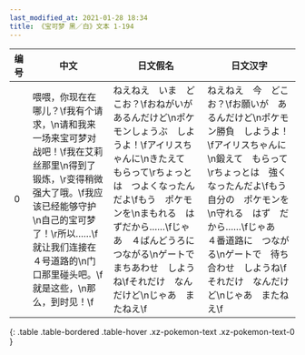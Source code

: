 ```yaml
---
last_modified_at: 2021-01-28 18:34
title: 《宝可梦 黑／白》文本 1-194
---
```

| 编号 | 中文 | 日文假名 | 日文汉字 |
| ---- | ---- | ---- | --- |
| 0 | 喂喂，你现在在哪儿？\f我有个请求，\n请和我来一场来宝可梦对战吧！\f我在艾莉丝那里\n得到了锻炼，\r变得稍微强大了哦。\f我应该已经能够守护\n自己的宝可梦了！\r所以……\f就让我们连接在４号道路的\n门口那里碰头吧。\f就是这些，\n那么，到时见！\f | ねえねえ　いま　どこお？\fおねがいが　あるんだけど\nポケモンしょうぶ　しようよ！\fアイリスちゃんに\nきたえて　もらって\rちょっとは　つよくなったんだよ\fもう　ポケモンを\nまもれる　はずだから……\fじゃあ　４ばんどうろに　つながる\nゲートで　まちあわせ　しようね\fそれだけ　なんだけど\nじゃあ　またねえ\f | ねえねえ　今　どこお？\fお願いが　あるんだけど\nポケモン勝負　しようよ！\fアイリスちゃんに\n鍛えて　もらって\rちょっとは　強くなったんだよ\fもう　自分の　ポケモンを\n守れる　はず　だから……\fじゃあ　４番道路に　つながる\nゲートで　待ち合わせ　しようね\fそれだけ　なんだけど\nじゃあ　またねえ\f |
{: .table .table-bordered .table-hover .xz-pokemon-text .xz-pokemon-text-0 }